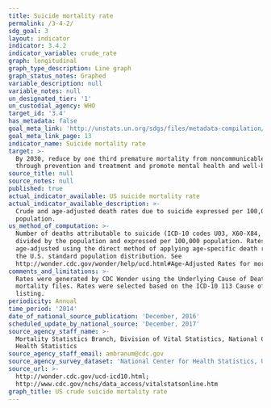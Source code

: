 ```yaml
---
title: Suicide mortality rate
permalink: /3-4-2/
sdg_goal: 3
layout: indicator
indicator: 3.4.2
indicator_variable: crude_rate
graph: longitudinal
graph_type_description: Line graph
graph_status_notes: Graphed
variable_description: null
variable_notes: null
un_designated_tier: '1'
un_custodial_agency: WHO
target_id: '3.4'
has_metadata: false
goal_meta_link: 'http://unstats.un.org/sdgs/files/metadata-compilation/Metadata-Goal-3.pdf'
goal_meta_link_page: 13
indicator_name: Suicide mortality rate
target: >-
  By 2030, reduce by one third premature mortality from noncommunicable diseases
  through prevention and treatment and promote mental health and well-being.
source_title: null
source_notes: null
published: true
actual_indicator_available: US suicide mortality rate
actual_indicator_available_description: >-
  Crude and age-adjusted death rates due to suicide expressed per 100,000
  population.
us_method_of_computation: >-
  Number of deaths attributable to suicide (ICD-10 codes U03, X60-X84, Y87.0)
  divided by the population and expressed per 100,000 population. Rates are
  age-adjusted using the direct method of applying age-specific death rates to
  the U.S. standard population distribution. See
  http://wonder.cdc.gov/wonder/help/ucd.html#Age-Adjusted Rates for more detail.
comments_and_limitations: >-
  Rates were generated by CDC Wonder using the Underlying Cause of Death
  mortality files. Rates were selected based on the ICD-10 113 Cause of Death
  listing.
periodicity: Annual
time_period: '2014'
date_of_national_source_publication: 'December, 2016'
scheduled_update_by_national_source: 'December, 2017'
source_agency_staff_name: >-
  Mortality Statistics Branch, Division of Vital Statistics, National Center for
  Health Statistics
source_agency_staff_email: ambranum@cdc.gov
source_agency_survey_dataset: 'National Center for Health Statistics, Underlying Cause of Death File'
source_url: >-
  http://wonder.cdc.gov/ucd-icd10.html;
  http://www.cdc.gov/nchs/data_access/vitalstatsonline.htm
graph_title: US crude suicide mortality rate
---
```

